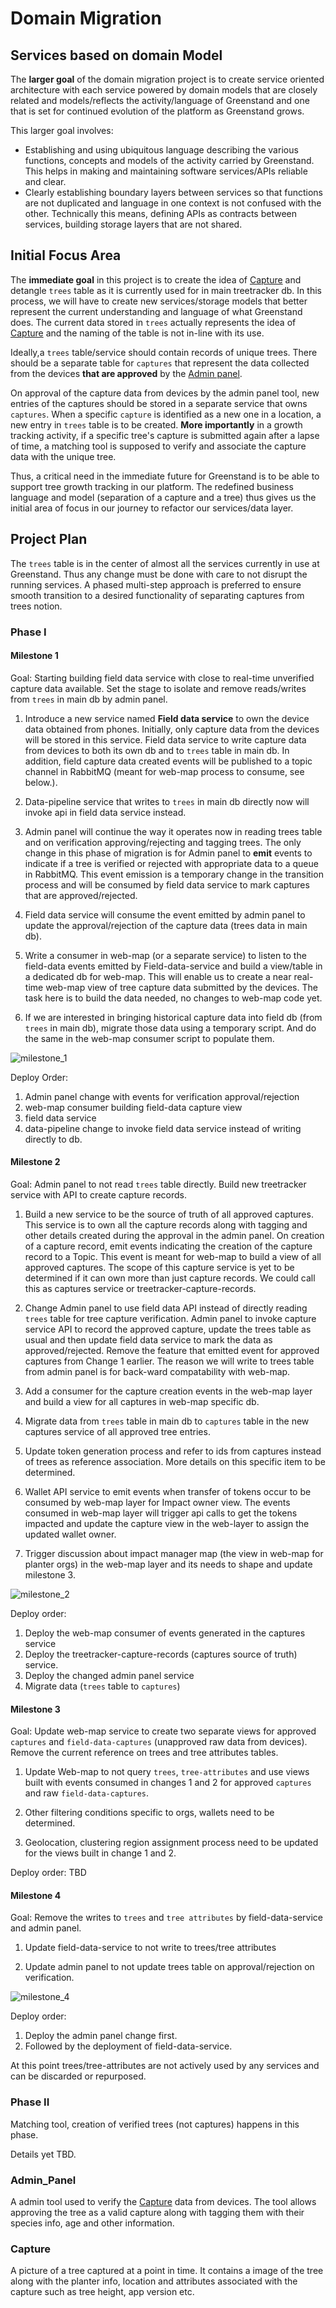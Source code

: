 # Domain Migration 

## Services based on domain Model 

The **larger goal** of the domain migration project is to create service oriented architecture with each service powered by domain models that are closely related and models/reflects the activity/language of Greenstand and one that is set for continued evolution of the platform as Greenstand grows. 

This larger goal involves:

- Establishing and using ubiquitous language describing the various functions, concepts and models of the activity carried by Greenstand. This helps in making and maintaining software services/APIs reliable and clear.
- Clearly establishing boundary layers between services so that functions are not duplicated and language in one context is not confused with the other.
Technically this means, defining APIs as contracts between services,  building storage layers that are not shared.

## Initial Focus Area

The **immediate goal** in this project is to create the idea of [Capture](#Capture) and detangle `trees` table as it is currently used for in main treetracker db. In this process, we will have to create new services/storage models that better represent the current understanding and language of what Greenstand does. The current data stored in `trees` actually represents the idea of [Capture](#Capture) and the naming of the table is not in-line with its use.

Ideally,a `trees` table/service should contain records of unique trees. There should be a separate table for `captures` that represent the data collected from the devices **that are approved** by the [Admin panel](###Admin_Panel).

On approval of the capture data from devices by the admin panel tool, new entries of the captures should be stored in a separate service that owns `captures`.  When a specific `capture` is identified as a new one in a location, a new entry in `trees` table is to be created. **More importantly** in a growth tracking activity, if a specific tree's capture is submitted again after a lapse of time, a matching tool is supposed to verify and associate the capture data with the unique tree.

Thus, a critical need in the immediate future for Greenstand is to be able to support tree growth tracking in our platform. The redefined business language and model (separation of a capture and a tree) thus gives us the initial area of focus in our journey to refactor our services/data layer.

## Project Plan

The `trees` table is in the center of almost all the services currently in use at Greenstand. Thus any change must be done with care to not disrupt the running services. A phased multi-step approach is preferred to ensure smooth transition to a desired functionality of separating captures from trees notion.

### Phase I

#### Milestone 1

Goal: Starting building field data service with close to real-time unverified capture data available. Set the stage to isolate and remove reads/writes from `trees` in main db by admin panel.

1. Introduce a new service named **Field data service** to own the device data obtained from phones. Initially, only capture data from the devices will be stored in this service. Field data service to write capture data from devices to both its own db and to `trees` table in main db.  In addition, field capture data created events will be published to a topic channel in RabbitMQ (meant for web-map process to consume, see below.).

2. Data-pipeline service that writes to `trees` in main db directly now will invoke api in field data service instead.

3. Admin panel will continue the way it operates now in reading trees table and on verification approving/rejecting and tagging trees.  The only change in this phase of migration is for Admin panel to **emit** events to indicate if a tree is verified or rejected with appropriate data to a queue in RabbitMQ. This event emission is a temporary change in the transition process and will be consumed by field data service to mark captures that are approved/rejected.

4. Field data service will consume the event emitted by admin panel to update the approval/rejection of the capture data (trees data in main db).

5. Write a consumer in web-map (or a separate service) to listen to the field-data events emitted by Field-data-service and build a view/table in a dedicated db for web-map. This will enable us to create a near real-time web-map view of tree capture data submitted by the devices. The task here is to build the data needed, no changes to web-map code yet.

6. If we are interested in bringing historical capture data into field db (from `trees` in main db), migrate those data using a temporary script. And do the same in the web-map consumer script to populate them.

![milestone_1](./milestone_1.JPG)

Deploy Order:
1. Admin panel change with events for verification approval/rejection
2. web-map consumer building field-data capture view
3. field data service 
4. data-pipeline change to invoke field data service instead of writing directly to db.

#### Milestone 2

Goal: Admin panel to not read `trees` table directly. Build new treetracker service with API to create capture records.

1. Build a new service to be the source of truth of all approved captures. This service is to own all the capture records along with tagging and other details created during the approval in the admin panel. On creation of a capture record, emit events indicating the creation of the capture record to a Topic. This event is meant for web-map to build a view of all approved captures. The scope of this capture service is yet to be determined if it can own more than just capture records. We could call this as captures service or treetracker-capture-records.

2. Change Admin panel to use field data API instead of directly reading `trees` table for tree capture verification. Admin panel to invoke capture service API to record the approved capture,
update the trees table as usual and then update field data service to mark the data as approved/rejected. Remove the feature that emitted event for approved captures from Change 1 earlier. The reason we will write to trees table from admin panel is for back-ward compatability with web-map.

3. Add a consumer for the capture creation events in the web-map layer and build a view for all captures in web-map specific db. 

4. Migrate data from `trees` table in main db to `captures` table in the new captures service of all approved tree entries.

5. Update token generation process and refer to ids from captures instead of trees as reference association. More details on this specific item to be determined.

6. Wallet API service to emit events when transfer of tokens occur to be consumed by web-map layer for Impact owner view. The events consumed in web-map layer will trigger api calls to get the tokens impacted and update the capture view in the web-layer to assign the updated wallet owner.

7. Trigger discussion about impact manager map (the view in web-map for planter orgs) in the web-map layer and its needs to shape and update milestone 3.

![milestone_2](milestone_2.jpg)

Deploy order:
1. Deploy the web-map consumer of events generated in the captures service
2. Deploy the treetracker-capture-records (captures source of truth) service.
3. Deploy the changed admin panel service
4. Migrate data (`trees` table to `captures`)

#### Milestone 3

 Goal: Update web-map service to create two separate views for approved `captures` and `field-data-captures` (unapproved raw data from devices). Remove the current reference on trees and tree attributes tables.

1. Update Web-map to not query `trees`, `tree-attributes` and use views built with events consumed in changes 1 and 2 for approved `captures` and raw `field-data-captures`.

2. Other filtering conditions specific to orgs, wallets need to be determined.

3. Geolocation, clustering region assignment process need to be updated for the views built in change 1 and 2.

Deploy order:
TBD

#### Milestone 4

Goal: Remove the writes to `trees` and `tree attributes` by field-data-service and admin panel.

1. Update field-data-service to not write to trees/tree attributes

2. Update admin panel to not update trees table on approval/rejection on verification.

![milestone_4](./milestone_4.JPG)

Deploy order:
1. Deploy the admin panel change first.
2. Followed by the deployment of field-data-service.

At this point trees/tree-attributes are not actively used by any services and can be discarded or repurposed.


### Phase II

Matching tool, creation of verified trees (not captures) happens in this phase. 

Details yet TBD.




### Admin_Panel
A admin tool used to verify the [Capture](#Capture) data from devices. The tool allows approving the tree as a valid capture along with tagging them with their species info, age and other information.

### Capture 
A picture of a tree captured at a point in time. It contains a image of the tree along with the planter info, location and attributes associated with the capture such as tree height, app version etc.
